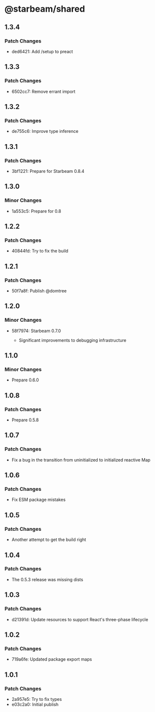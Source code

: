 # @starbeam/shared

## 1.3.4

### Patch Changes

- ded6421: Add /setup to preact

## 1.3.3

### Patch Changes

- 6502cc7: Remove errant import

## 1.3.2

### Patch Changes

- de755c6: Improve type inference

## 1.3.1

### Patch Changes

- 3bf1221: Prepare for Starbeam 0.8.4

## 1.3.0

### Minor Changes

- 1a553c5: Prepare for 0.8

## 1.2.2

### Patch Changes

- 40844fd: Try to fix the build

## 1.2.1

### Patch Changes

- 50f7a8f: Publish @domtree

## 1.2.0

### Minor Changes

- 58f7974: Starbeam 0.7.0

  - Significant improvements to debugging infrastructure

## 1.1.0

### Minor Changes

- Prepare 0.6.0

## 1.0.8

### Patch Changes

- Prepare 0.5.8

## 1.0.7

### Patch Changes

- Fix a bug in the transition from uninitialized to initialized reactive Map

## 1.0.6

### Patch Changes

- Fix ESM package mistakes

## 1.0.5

### Patch Changes

- Another attempt to get the build right

## 1.0.4

### Patch Changes

- The 0.5.3 release was missing dists

## 1.0.3

### Patch Changes

- d21391d: Update resources to support React's three-phase lifecycle

## 1.0.2

### Patch Changes

- 719a6fe: Updated package export maps

## 1.0.1

### Patch Changes

- 2a957e5: Try to fix types
- e03c2a0: Initial publish
